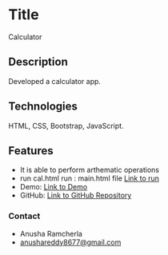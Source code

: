 # Title 
 Calculator
## Description 
Developed a calculator app.

## Technologies  
HTML, CSS, Bootstrap, JavaScript.
## Features 
- It is able to perform arthematic operations
- run cal.html  run : main.html file  [Link to run](https://github.com/RAMCHERLAANUSHA/Calculator/blob/master/cal.html)
- Demo: [Link to Demo](https://github.com/RAMCHERLAANUSHA/Calculator/blob/master/calculator.mp4)
- GitHub: [Link to GitHub Repository](https://github.com/RAMCHERLAANUSHA/Calculator)
### Contact
- Anusha Ramcherla
- anushareddy8677@gmail.com
